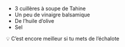 - 3 cuillères à soupe de Tahine
- Un peu de vinaigre balsamique
- De l’huile d’olive 
- Sel 
 
💡 C’est encore meilleur si tu mets de l’échalote
